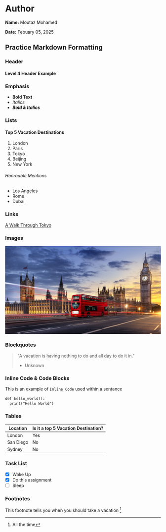# Author
**Name:** Moutaz Mohamed

**Date:** Febuary 05, 2025

## Practice Markdown Formatting

### Header
#### Level 4 Header Example

### Emphasis
- **Bold Text**
- *Italics*
- ***Bold & Italics***

### Lists

#### Top 5 Vacation Destinations
1. London
2. Paris
3. Tokyo
4. Beijing
5. New York

###### Honroable Mentions
- Los Angeles
- Rome
- Dubai

### Links
[A Walk Through Tokyo](https://www.youtube.com/watch?v=Ze42hH2GzHc "Tour Through Tokyo")

### Images
![Picture of London](London.jpg)

### Blockquotes
> "A vacation is having nothing to do and all day to do it in."
>  - Unknown

### Inline Code & Code Blocks
This is an example of `Inline Code` used within a sentance

```
def hello_world():
  print("Hello World")
```

### Tables
|Location|Is it a top 5 Vacation Destination?|
|-------------------|------------------------|
|London             |Yes                     |
|San Diego          |No                      |
|Sydney             |No                      |

### Task List
- [x] Wake Up
- [x] Do this assignment
- [ ] Sleep

### Footnotes
This footnote tells you when you should take a vacation [^1]

[^1]: All the time
